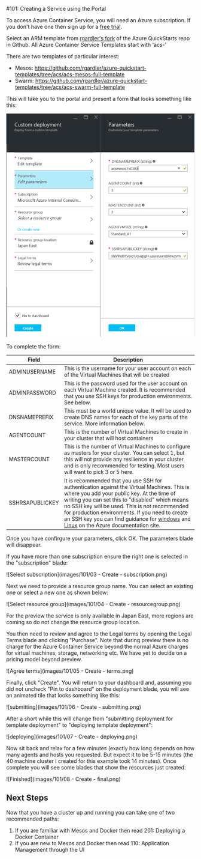 #101: Creating a Service using the Portal
 
To access Azure Container Service, you will need an Azure subscription. If you don't have one then sign up for a [free trial](http://www.windowsazure.com/en-us/pricing/free-trial/?WT.mc_id=AA4C1C935).
 
Select an ARM template from  [rgardler's fork](https://github.com/rgardler/azure-quickstart-templates) of the Azure QuickStarts repo in Github. All Azure Container Service Templates start with 'acs-'
 
There are two templates of particular interest:
 
* Mesos: https://github.com/rgardler/azure-quickstart-templates/tree/acs/acs-mesos-full-template
* Swarm: https://github.com/rgardler/azure-quickstart-templates/tree/acs/acs-swarm-full-template
 
This will take you to the portal and present a form that looks something like this:
 
 ![Create deployment](images/create-mesos-params.png)
 
To complete the form:

Field           | Description
----------------|-----------
ADMINUSERNAME   | This is the username for your user account on each of the Virtual Machines that will be created
ADMINPASSWORD   | This is the password used for the user account on each Virtual Machine created. It is recommended that you use SSH keys for production environments. See below.
DNSNAMEPREFIX   | This must be a world unique value. It will be used to create DNS names for each of the key parts of the service. More information below.
AGENTCOUNT      | This is the number of Virtual Machines to create in your cluster that will host containers
MASTERCOUNT     | This is the number of Virtual Machines to configure as masters for your cluster. You can select 1, but this will not provide any resilience in your cluster and is only recommended for testing. Most users will want to pick 3 or 5 here.
SSHRSAPUBLICKEY	| It is recommended that you use SSH for authentication against the Virtual Machines. This is where you add your public key. At the time of writing you can set this to "disabled" which means no SSH key will be used. This is not recommended for production environments. If you need to create an SSH key you can find guidance for [windows](https://azure.microsoft.com/en-us/documentation/articles/virtual-machines-windows-use-ssh-key/) and [Linux](https://azure.microsoft.com/en-us/documentation/articles/virtual-machines-linux-use-ssh-key/) on the Azure documentation site.
  
Once you have confirgure your parameters, click OK. The parameters blade will disappear.
 
If you have more than one subscription ensure the right one is selected in the "subscription" blade:
 
 ![Select subscription](images/101/03 - Create - subscription.png)	
 
Next we need to provide a resource group name. You can select an existing one or select a new one as shown below:
 
![Select resource group](images/101/04 - Create - resourcegroup.png) 
 
For the preview the service is only available in Japan East, more regions are coming so do not  change the resource group location.
 
You then need to review and agree to the Legal terms by opening the Legal Terms blade and clicking "Purchase". Note that during preview there is no charge for the Azure Container Service beyond the normal Azure charges for virtual machines, storage, networking etc. We have yet to decide on a pricing model beyond preview.
 
 ![Agree terms](images/101/05 - Create - terms.png)
 
Finally, click "Create". You will return to your dashboard and, assuming you did not uncheck "Pin to dashboard" on the deployment blade, you will see an animated tile that looks something like this:

![submitting](images/101/06 - Create - submitting.png) 
 
After a short while this will change from "submitting deployment for template deployment" to "deploying template deployment":
 
![deploying](images/101/07 - Create - deploying.png) 
 
Now sit back and relax for a few minutes (exactly how long depends on how many agents and hosts you requested. But expect it to be 5-15 minutes (the 40 machine cluster I created for this example took 14 minutes). Once complete you will see some blades that show the resources just created:
 
![Finished](images/101/08 - Create - final.png) 
 
## Next Steps
 
Now that you have a cluster up and running you can take one of two recommended paths:
 
1.	If you are familiar with Mesos and Docker then read 201: Deploying a Docker Container
2.	If you are new to Mesos and Docker then read 110: Application Management through the UI
 
 
